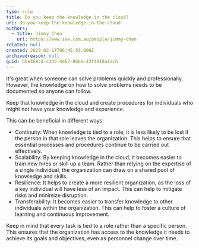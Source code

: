 ```yaml
---
type: rule
title: Do you keep the knowledge in the cloud?
uri: do-you-keep-the-knowledge-in-the-cloud
authors:
  - title: Jimmy Chen
    url: https://www.ssw.com.au/people/jimmy-chen
related: null
created: 2023-02-17T06:45:55.000Z
archivedreason: null
guid: bbe468cd-c3d5-4d67-86ba-22f4918a1acb
---
```

It's great when someone can solve problems quickly and professionally. However, the knowledge on how to solve problems needs to be documented so anyone can follow. 

Keep that knowledge in the cloud and create procedures for individuals who might not have your knowledge and experience.

This can be beneficial in different ways:

* Continuity: When knowledge is tied to a role, it is less likely to be lost if the person in that role leaves the organization. This helps to ensure that essential processes and procedures continue to be carried out effectively.
* Scalability: By keeping knowledge in the cloud, it becomes easier to train new hires or skill up a team. Rather than relying on the expertise of a single individual, the organization can draw on a shared pool of knowledge and skills.
* Resilience: It helps to create a more resilient organization, as the loss of a key individual will have less of an impact. This can help to mitigate risks and minimize disruption.
* Transferability: It becomes easier to transfer knowledge to other individuals within the organization. This can help to foster a culture of learning and continuous improvement.

Keep in mind that every task is tied to a role rather than a specific person. This ensures that the organization has access to the knowledge it needs to achieve its goals and objectives, even as personnel change over time.
